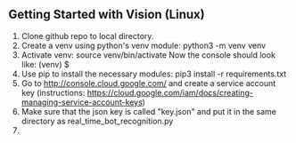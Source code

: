 ## Getting Started with Vision (Linux)

1) Clone github repo to local directory.
2) Create a venv using python's venv module: python3 -m venv venv
3) Activate venv: source venv/bin/activate  Now the console should look like: (venv) $
4) Use pip to install the necessary modules: pip3 install -r requirements.txt
5) Go to http://console.cloud.google.com/ and create a service account key (instructions: https://cloud.google.com/iam/docs/creating-managing-service-account-keys)
6) Make sure that the json key is called "key.json" and put it in the same directory as real_time_bot_recognition.py
7) 